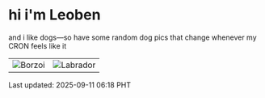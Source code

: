 # hi i'm Leoben

and i like dogs—so have some random dog pics that change whenever my CRON feels like it

|  |  |
|--------|----------|
| ![Borzoi](https://random-dog-vercel.vercel.app/api/random-borzoi?v=1757542732) | ![Labrador](https://random-dog-vercel.vercel.app/api/random-labrador?v=1757542732) |

Last updated: 2025-09-11 06:18 PHT
